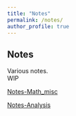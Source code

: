 ```yaml
---
title: "Notes"
permalink: /notes/
author_profile: true
---
```


## Notes
Various notes.  
WIP

[Notes-Math_misc](https://gaiweichen.github.io/notes/notes_misc_math)

[Notes-Analysis](https://gaiweichen.github.io/notes/notes_analysis)
